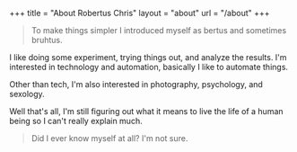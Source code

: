 +++
title = "About Robertus Chris"
layout = "about"
url = "/about"
+++

> To make things simpler I introduced myself as bertus and sometimes bruhtus.

I like doing some experiment, trying things out, and analyze the results.
I'm interested in technology and automation, basically I like to automate things.

Other than tech, I'm also interested in photography, psychology, and sexology.

Well that's all, I'm still figuring out what it means to live the life of a human being so I can't really explain much.

> Did I ever know myself at all? I'm not sure.
